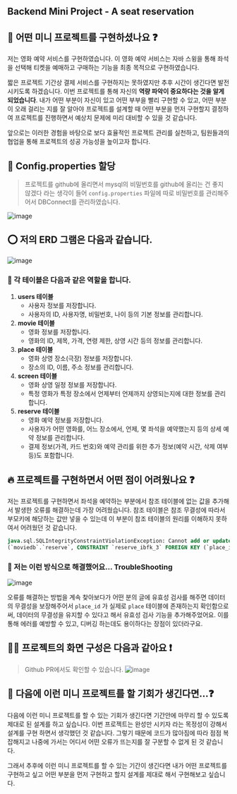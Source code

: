 ## Backend Mini Project - A seat reservation

## 🤔 어떤 미니 프로젝트를 구현하셨나요 ❓

저는 영화 예약 서비스를 구현하였습니다. 이 영화 예약 서비스는 자바 스윙을 통해 좌석을 선택해 티켓을 예매하고 구매하는 기능을
최종 목적으로 구현하였습니다.

짧은 프로젝트 기간상 결제 서비스를 구현하지는 못하였지만 추후 시간이 생긴다면 발전시키도록 하겠습니다. 
이번 프로젝트를 통해 자신의 **역량 파악이 중요하다는 것을 알게되었습니다**.  내가 어떤 부분이 자신이 있고 어떤 부부을 빨리 구현할 수 있고,
어떤 부분이 오래 걸리는 지를 잘 알아야 프로젝트를 설계할 때 어떤 부분을 먼저 구현할지 결정하여 프로젝트를 진행하면서 예상치 문제에 미리 대비할 수 있을 것 같습니다.

앞으로는 이러한 경험을 바탕으로 보다 효율적인 프로젝트 관리를 실천하고, 팀원들과의 협업을 통해 프로젝트의 성공 가능성을 높이고자 합니다.

## 📂 Config.properties 할당

> 프로젝트를 github에 올리면서 mysql의 비밀번호를 github에 올리는 건 좋지 않겠다 라는 생각이 들어 `config.properties` 파일에 따로 
비밀번호를 관리해주어서 DBConnect를 관리하였습니다.
> 
![image](https://github.com/user-attachments/assets/8ff44fe8-da7a-4415-a19b-3ed5ba083a6a)


## ⭕️ 저의 ERD 그램은 다음과 같습니다.
![image](https://github.com/user-attachments/assets/0c105afa-e997-490d-91f1-0b55909f510f)


### 📄 각 테이블은 다음과 같은 역할을 합니다.

1. **users 테이블**
    - 사용자 정보를 저장합니다.
    - 사용자의 ID, 사용자명, 비밀번호, 나이 등의 기본 정보를 관리합니다.
2. **movie 테이블**
    - 영화 정보를 저장합니다.
    - 영화의 ID, 제목, 가격, 연령 제한, 상영 시간 등의 정보를 관리합니다.
3. **place 테이블**
    - 영화 상영 장소(극장) 정보를 저장합니다.
    - 장소의 ID, 이름, 주소 정보를 관리합니다.
4. **screen 테이블**
    - 영화 상영 일정 정보를 저장합니다.
    - 특정 영화가 특정 장소에서 언제부터 언제까지 상영되는지에 대한 정보를 관리합니다.
5. **reserve 테이블**
    - 영화 예약 정보를 저장합니다.
    - 사용자가 어떤 영화를, 어느 장소에서, 언제, 몇 좌석을 예약했는지 등의 상세 예약 정보를 관리합니다.
    - 결제 정보(가격, 카드 번호)와 예약 관리를 위한 추가 정보(예약 시간, 삭제 여부 등)도 포함합니다.

## 🔥 프로젝트를 구현하면서 어떤 점이 어려웠나요 ❓

저는 프로젝트를 구현하면서 좌석을 예약하는 부분에서 참조 테이블에 없는 값을 추가해서 발생한 오류를 해결하는데 가장 어려웠습니다.
참조 테이블은 참조 무결성에 따라서 부모키에 해당하는 값만 넣을 수 있는데 이 부분이 참조 테이블의 원리를 이해하지 못하여서 어려웠던 것 같습니다.

```sql
java.sql.SQLIntegrityConstraintViolationException: Cannot add or update a child row: a foreign key constraint fails 
(`moviedb`.`reserve`, CONSTRAINT `reserve_ibfk_3` FOREIGN KEY (`place_id`) REFERENCES `place` (`id`))
```

### 📌 저는 이런 방식으로 해결했어요… TroubleShooting

![image](https://github.com/user-attachments/assets/a011a34c-78d1-42da-9ff4-5f1fe3749cec)

오류를 해결하는 방법을 계속 찾아보다가 어떤 분의 글에 유효성 검사를 해주면 데이터의 무결성을 보장해주어서 `place_id` 가 실제로 `place` 테이블에 존재하는지 확인함으로써, 데이터의 무결성을 유지할 수 있다고 해서 유효성 검사 기능을 추가해주었어요. 이를 통해 에러를 예방할 수 있고, 디버깅 하는데도 용이하다는 장점이 있더라구요.

## 🙋🏻 프로젝트의 화면 구성은 다음과 같아요 ❗️

> Github PR에서도 확인할 수 있습니다.
![image](https://github.com/user-attachments/assets/cf669e21-f7d3-422b-a52f-b0348a0087f4)


## 🔎 다음에 이런 미니 프로젝트를 할 기회가 생긴다면…❓

다음에 이런 미니 프로젝트를 할 수 있는 기회가 생긴다면 기간안에 마무리 할 수 있도록 제대로 된 설계를 하고 싶습니다. 이번 프로젝트는 완성만 시키자
라는 목정성이 강해서 설계를 구현 하면서 생각했던 것 같습니다. 그렇기 때문에 코드가 많아짐에 따라 점점 복잡해지고 나중에 가서는 어디서 어떤 오류가 뜨는지를
잘 구분할 수 없게 된 것 같습니다.

그래서 추후에 이런 미니 프로젝트를 할 수 있는 기간이 생긴다면 내가 어떤 프로젝트를 구현하고 싶고 어떤 부분을 먼저 구현하고 할지 설계를 제대로 해서
구현해보고 싶습니다.
